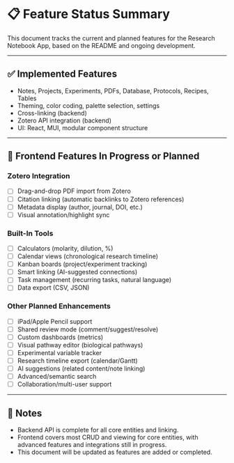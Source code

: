 # 📋 Feature Status Summary

This document tracks the current and planned features for the Research Notebook App, based on the README and ongoing development.

---

## ✅ Implemented Features
- Notes, Projects, Experiments, PDFs, Database, Protocols, Recipes, Tables
- Theming, color coding, palette selection, settings
- Cross-linking (backend)
- Zotero API integration (backend)
- UI: React, MUI, modular component structure

---

## 🚧 Frontend Features In Progress or Planned

### Zotero Integration
- [ ] Drag-and-drop PDF import from Zotero
- [ ] Citation linking (automatic backlinks to Zotero references)
- [ ] Metadata display (author, journal, DOI, etc.)
- [ ] Visual annotation/highlight sync

### Built-In Tools
- [ ] Calculators (molarity, dilution, %)
- [ ] Calendar views (chronological research timeline)
- [ ] Kanban boards (project/experiment tracking)
- [ ] Smart linking (AI-suggested connections)
- [ ] Task management (recurring tasks, natural language)
- [ ] Data export (CSV, JSON)

### Other Planned Enhancements
- [ ] iPad/Apple Pencil support
- [ ] Shared review mode (comment/suggest/resolve)
- [ ] Custom dashboards (metrics)
- [ ] Visual pathway editor (biological pathways)
- [ ] Experimental variable tracker
- [ ] Research timeline export (calendar/Gantt)
- [ ] AI suggestions (related content/note linking)
- [ ] Advanced/semantic search
- [ ] Collaboration/multi-user support

---

## 📝 Notes
- Backend API is complete for all core entities and linking.
- Frontend covers most CRUD and viewing for core entities, with advanced features and integrations still in progress.
- This document will be updated as features are added or completed. 